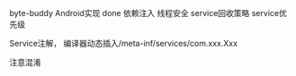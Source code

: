 byte-buddy Android实现       done
依赖注入
线程安全
service回收策略
service优先级

Service注解， 编译器动态插入/meta-inf/services/com.xxx.Xxx

注意混淆